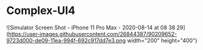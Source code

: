 # Complex-UI4

![Simulator Screen Shot - iPhone 11 Pro Max - 2020-08-14 at 08 38 29](https://user-images.githubusercontent.com/26844387/90209652-9723d000-de09-11ea-994f-692c917dd7e3.png width="200" height="400")

